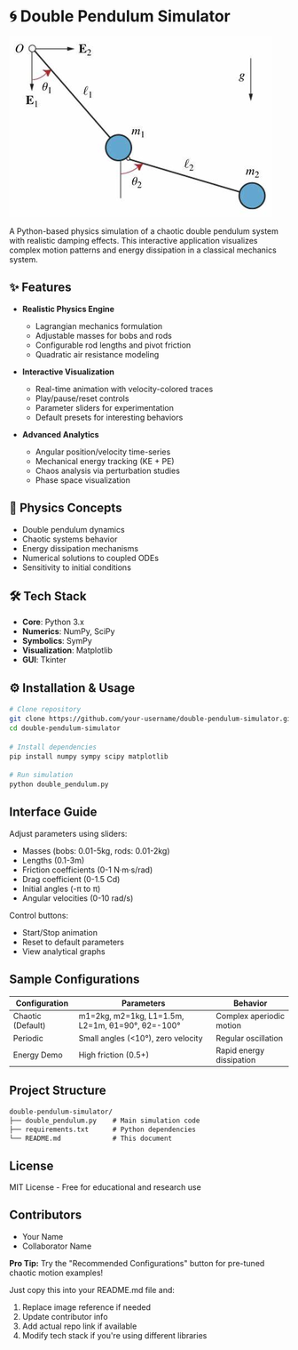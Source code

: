 # 🌀 Double Pendulum Simulator

![Double Pendulum Simulation](OIP.jpeg)

A Python-based physics simulation of a chaotic double pendulum system with realistic damping effects. This interactive application visualizes complex motion patterns and energy dissipation in a classical mechanics system.

## ✨ Features

- **Realistic Physics Engine**
  - Lagrangian mechanics formulation
  - Adjustable masses for bobs and rods
  - Configurable rod lengths and pivot friction
  - Quadratic air resistance modeling

- **Interactive Visualization**
  - Real-time animation with velocity-colored traces
  - Play/pause/reset controls
  - Parameter sliders for experimentation
  - Default presets for interesting behaviors

- **Advanced Analytics**
  - Angular position/velocity time-series
  - Mechanical energy tracking (KE + PE)
  - Chaos analysis via perturbation studies
  - Phase space visualization

## 🧮 Physics Concepts

- Double pendulum dynamics
- Chaotic systems behavior
- Energy dissipation mechanisms
- Numerical solutions to coupled ODEs
- Sensitivity to initial conditions

## 🛠️ Tech Stack

- **Core**: Python 3.x
- **Numerics**: NumPy, SciPy
- **Symbolics**: SymPy
- **Visualization**: Matplotlib
- **GUI**: Tkinter

## ⚙️ Installation & Usage

```bash
# Clone repository
git clone https://github.com/your-username/double-pendulum-simulator.git
cd double-pendulum-simulator

# Install dependencies
pip install numpy sympy scipy matplotlib

# Run simulation
python double_pendulum.py
```
## Interface Guide

Adjust parameters using sliders:
- Masses (bobs: 0.01-5kg, rods: 0.01-2kg)
- Lengths (0.1-3m)
- Friction coefficients (0-1 N·m·s/rad)
- Drag coefficient (0-1.5 Cd)
- Initial angles (-π to π)
- Angular velocities (0-10 rad/s)

Control buttons:
- Start/Stop animation
- Reset to default parameters
- View analytical graphs

## Sample Configurations

| Configuration | Parameters | Behavior |
|---------------|------------|----------|
| Chaotic (Default) | m1=2kg, m2=1kg, L1=1.5m, L2=1m, θ1=90°, θ2=-100° | Complex aperiodic motion |
| Periodic | Small angles (<10°), zero velocity | Regular oscillation |
| Energy Demo | High friction (0.5+) | Rapid energy dissipation |

## Project Structure

```
double-pendulum-simulator/
├── double_pendulum.py    # Main simulation code
├── requirements.txt      # Python dependencies
└── README.md             # This document
```

## License

MIT License - Free for educational and research use

## Contributors

- Your Name
- Collaborator Name

**Pro Tip:** Try the "Recommended Configurations" button for pre-tuned chaotic motion examples!

Just copy this into your README.md file and:
1. Replace image reference if needed
2. Update contributor info
3. Add actual repo link if available
4. Modify tech stack if you're using different libraries
